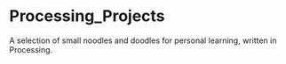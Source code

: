 # Processing_Projects
A selection of small noodles and doodles for personal learning, written in Processing.
